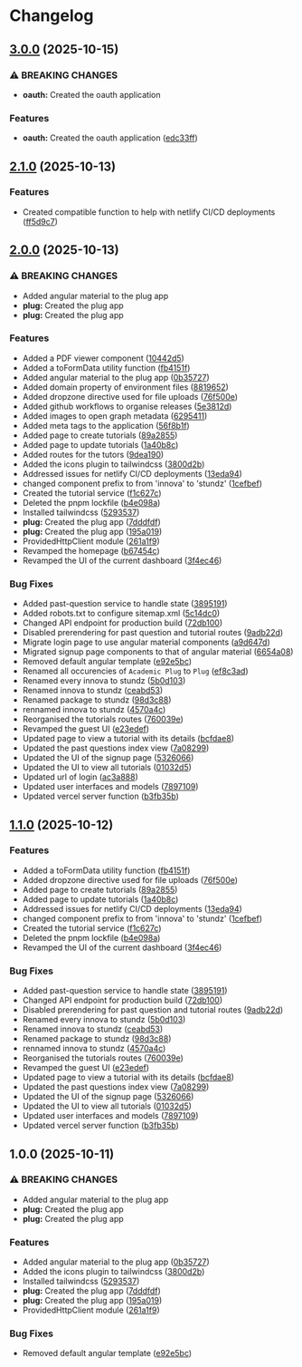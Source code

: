 # Changelog

## [3.0.0](https://github.com/Stundz/web/compare/v2.1.0...v3.0.0) (2025-10-15)


### ⚠ BREAKING CHANGES

* **oauth:** Created the oauth application

### Features

* **oauth:** Created the oauth application ([edc33ff](https://github.com/Stundz/web/commit/edc33ff99248de1c2796eca26a49985465ba13d5))

## [2.1.0](https://github.com/Stundz/web/compare/v2.0.0...v2.1.0) (2025-10-13)


### Features

* Created compatible function to help with netlify CI/CD deployments ([ff5d9c7](https://github.com/Stundz/web/commit/ff5d9c7bb8473313cd351a79b538de953fc96eb0))

## [2.0.0](https://github.com/Stundz/web/compare/v1.1.0...v2.0.0) (2025-10-13)


### ⚠ BREAKING CHANGES

* Added angular material to the plug app
* **plug:** Created the plug app
* **plug:** Created the plug app

### Features

* Added a PDF viewer component ([10442d5](https://github.com/Stundz/web/commit/10442d57acdf898d2f1b5a82f42804da3726a940))
* Added a toFormData utility function ([fb4151f](https://github.com/Stundz/web/commit/fb4151f88966bf7eb61d69ee3410095cd7d87e3e))
* Added angular material to the plug app ([0b35727](https://github.com/Stundz/web/commit/0b3572767279e21cfb0da31c5c03e5b4bf148cae))
* Added domain property of environment files ([8819652](https://github.com/Stundz/web/commit/88196523cf204a70b87f1a31e7ebf30d2a5b13a5))
* Added dropzone directive used for file uploads ([76f500e](https://github.com/Stundz/web/commit/76f500e5216a15c852ec084de37c8679ff46f58f))
* Added github workflows to organise releases ([5e3812d](https://github.com/Stundz/web/commit/5e3812d86de82106b5c6e9427ff9c4c8076c0494))
* Added images to open graph metadata ([6295411](https://github.com/Stundz/web/commit/629541129aff10b1d3dc397234aa9f9c02787b0c))
* Added meta tags to the application ([56f8b1f](https://github.com/Stundz/web/commit/56f8b1fb0af543091eae58aeb353efdf11f5e218))
* Added page to create tutorials ([89a2855](https://github.com/Stundz/web/commit/89a2855c784cae389527b4d1a459d75bc23df424))
* Added page to update tutorials ([1a40b8c](https://github.com/Stundz/web/commit/1a40b8c314e49c8663b15c1b55770e953874ee6f))
* Added routes for the tutors ([9dea190](https://github.com/Stundz/web/commit/9dea190937628a1959ad250560a4363b9eeb9c9a))
* Added the icons plugin to tailwindcss ([3800d2b](https://github.com/Stundz/web/commit/3800d2b215686228a1db1409c8f46cec35fc184b))
* Addressed issues for netlify CI/CD deployments ([13eda94](https://github.com/Stundz/web/commit/13eda94a224ff6cedf0082476ea05747525afe58))
* changed component prefix to from 'innova' to 'stundz' ([1cefbef](https://github.com/Stundz/web/commit/1cefbefba92045ed648df7039153661882d8700f))
* Created the tutorial service ([f1c627c](https://github.com/Stundz/web/commit/f1c627caa760d28f9a6fa028f25678d4a4568add))
* Deleted the pnpm lockfile ([b4e098a](https://github.com/Stundz/web/commit/b4e098a06f8a4a6b396224d9896027d24140ed9b))
* Installed tailwindcss ([5293537](https://github.com/Stundz/web/commit/52935374ae60a9aa569d728796fb9ca88b2b6986))
* **plug:** Created the plug app ([7dddfdf](https://github.com/Stundz/web/commit/7dddfdf6bcb39ab1c54092ee1589eb8305b000d0))
* **plug:** Created the plug app ([195a019](https://github.com/Stundz/web/commit/195a01952fb7c5fb6811f45d5d02fd03d2083a4e))
* ProvidedHttpClient module ([261a1f9](https://github.com/Stundz/web/commit/261a1f92cb32a950322a8f92cae837926518155c))
* Revamped the homepage ([b67454c](https://github.com/Stundz/web/commit/b67454c5b807d4d5c6834d0d2b5a9e31f3b88a2c))
* Revamped the UI of the current dashboard ([3f4ec46](https://github.com/Stundz/web/commit/3f4ec46f6983518a95f67f6f2714cc6223409eef))


### Bug Fixes

* Added past-question service to handle state ([3895191](https://github.com/Stundz/web/commit/3895191727c021c0f3c1e0ac2791ac8f9ebd53a7))
* Added robots.txt to configure sitemap.xml ([5c14dc0](https://github.com/Stundz/web/commit/5c14dc0fbf3e64199bb1db970474326ea214e39f))
* Changed API endpoint for production build ([72db100](https://github.com/Stundz/web/commit/72db1002d3328ee277281c7774a845f3c95ec2f3))
* Disabled prerendering for past question and tutorial routes ([9adb22d](https://github.com/Stundz/web/commit/9adb22d34ff01c4245e59b126acc44de1920d7aa))
* Migrate login page to use angular material components ([a9d647d](https://github.com/Stundz/web/commit/a9d647d8f9264684c9556a7917fc0f07db27c546))
* Migrated signup page components to that of angular material ([6654a08](https://github.com/Stundz/web/commit/6654a08b66a4f4ac7f7a2b3a315945d4da904310))
* Removed default angular template ([e92e5bc](https://github.com/Stundz/web/commit/e92e5bc0c878aa54494d5306c0f64da78e8b9d03))
* Renamed all occurencies of `Academic Plug` to `Plug` ([ef8c3ad](https://github.com/Stundz/web/commit/ef8c3ad5db73248c01f48266c6332d15d393ec2c))
* Renamed every innova to stundz ([5b0d103](https://github.com/Stundz/web/commit/5b0d103b768c8f1202a49c175c35aaedafe4d121))
* Renamed innova to stundz ([ceabd53](https://github.com/Stundz/web/commit/ceabd532d1ba33b5d5cc6aad7d08f3a432cd5bc1))
* Renamed package to stundz ([98d3c88](https://github.com/Stundz/web/commit/98d3c88761172876f12a67127d13c2e5af1ab412))
* rennamed innova to stundz ([4570a4c](https://github.com/Stundz/web/commit/4570a4c968b9a6c3ea56ec520ae517b4a9130d5a))
* Reorganised the tutorials routes ([760039e](https://github.com/Stundz/web/commit/760039e6de9d035d5528924777593e5071bd2355))
* Revamped the guest UI ([e23edef](https://github.com/Stundz/web/commit/e23edef418c6a0ec0e163a3f65e889fd96a3e1ab))
* Updated page to view a tutorial with its details ([bcfdae8](https://github.com/Stundz/web/commit/bcfdae8c25d120f14b69ffc0a86045e36ce7b1e5))
* Updated the past questions index view ([7a08299](https://github.com/Stundz/web/commit/7a082993c887e4d1a85ba1d4ec0778913487098e))
* Updated the UI of the signup page ([5326066](https://github.com/Stundz/web/commit/53260665db37dcd1e61e442dd65198aac9fd1258))
* Updated the UI to view all tutorials ([01032d5](https://github.com/Stundz/web/commit/01032d52ca9387e5e37971cc500bb6ba905b0571))
* Updated url of login ([ac3a888](https://github.com/Stundz/web/commit/ac3a8880ba76991ed206707d9601a0c9c71d1b59))
* Updated user interfaces and models ([7897109](https://github.com/Stundz/web/commit/78971093a92cf2b64d724928d144b1c662c05aae))
* Updated vercel server function ([b3fb35b](https://github.com/Stundz/web/commit/b3fb35b1d6f5737a2fc2340ce3809499c3c9b03d))

## [1.1.0](https://github.com/Stundz/web/compare/v1.0.0...v1.1.0) (2025-10-12)


### Features

* Added a toFormData utility function ([fb4151f](https://github.com/Stundz/web/commit/fb4151f88966bf7eb61d69ee3410095cd7d87e3e))
* Added dropzone directive used for file uploads ([76f500e](https://github.com/Stundz/web/commit/76f500e5216a15c852ec084de37c8679ff46f58f))
* Added page to create tutorials ([89a2855](https://github.com/Stundz/web/commit/89a2855c784cae389527b4d1a459d75bc23df424))
* Added page to update tutorials ([1a40b8c](https://github.com/Stundz/web/commit/1a40b8c314e49c8663b15c1b55770e953874ee6f))
* Addressed issues for netlify CI/CD deployments ([13eda94](https://github.com/Stundz/web/commit/13eda94a224ff6cedf0082476ea05747525afe58))
* changed component prefix to from 'innova' to 'stundz' ([1cefbef](https://github.com/Stundz/web/commit/1cefbefba92045ed648df7039153661882d8700f))
* Created the tutorial service ([f1c627c](https://github.com/Stundz/web/commit/f1c627caa760d28f9a6fa028f25678d4a4568add))
* Deleted the pnpm lockfile ([b4e098a](https://github.com/Stundz/web/commit/b4e098a06f8a4a6b396224d9896027d24140ed9b))
* Revamped the UI of the current dashboard ([3f4ec46](https://github.com/Stundz/web/commit/3f4ec46f6983518a95f67f6f2714cc6223409eef))


### Bug Fixes

* Added past-question service to handle state ([3895191](https://github.com/Stundz/web/commit/3895191727c021c0f3c1e0ac2791ac8f9ebd53a7))
* Changed API endpoint for production build ([72db100](https://github.com/Stundz/web/commit/72db1002d3328ee277281c7774a845f3c95ec2f3))
* Disabled prerendering for past question and tutorial routes ([9adb22d](https://github.com/Stundz/web/commit/9adb22d34ff01c4245e59b126acc44de1920d7aa))
* Renamed every innova to stundz ([5b0d103](https://github.com/Stundz/web/commit/5b0d103b768c8f1202a49c175c35aaedafe4d121))
* Renamed innova to stundz ([ceabd53](https://github.com/Stundz/web/commit/ceabd532d1ba33b5d5cc6aad7d08f3a432cd5bc1))
* Renamed package to stundz ([98d3c88](https://github.com/Stundz/web/commit/98d3c88761172876f12a67127d13c2e5af1ab412))
* rennamed innova to stundz ([4570a4c](https://github.com/Stundz/web/commit/4570a4c968b9a6c3ea56ec520ae517b4a9130d5a))
* Reorganised the tutorials routes ([760039e](https://github.com/Stundz/web/commit/760039e6de9d035d5528924777593e5071bd2355))
* Revamped the guest UI ([e23edef](https://github.com/Stundz/web/commit/e23edef418c6a0ec0e163a3f65e889fd96a3e1ab))
* Updated page to view a tutorial with its details ([bcfdae8](https://github.com/Stundz/web/commit/bcfdae8c25d120f14b69ffc0a86045e36ce7b1e5))
* Updated the past questions index view ([7a08299](https://github.com/Stundz/web/commit/7a082993c887e4d1a85ba1d4ec0778913487098e))
* Updated the UI of the signup page ([5326066](https://github.com/Stundz/web/commit/53260665db37dcd1e61e442dd65198aac9fd1258))
* Updated the UI to view all tutorials ([01032d5](https://github.com/Stundz/web/commit/01032d52ca9387e5e37971cc500bb6ba905b0571))
* Updated user interfaces and models ([7897109](https://github.com/Stundz/web/commit/78971093a92cf2b64d724928d144b1c662c05aae))
* Updated vercel server function ([b3fb35b](https://github.com/Stundz/web/commit/b3fb35b1d6f5737a2fc2340ce3809499c3c9b03d))

## 1.0.0 (2025-10-11)


### ⚠ BREAKING CHANGES

* Added angular material to the plug app
* **plug:** Created the plug app
* **plug:** Created the plug app

### Features

* Added angular material to the plug app ([0b35727](https://github.com/Stundz/web/commit/0b3572767279e21cfb0da31c5c03e5b4bf148cae))
* Added the icons plugin to tailwindcss ([3800d2b](https://github.com/Stundz/web/commit/3800d2b215686228a1db1409c8f46cec35fc184b))
* Installed tailwindcss ([5293537](https://github.com/Stundz/web/commit/52935374ae60a9aa569d728796fb9ca88b2b6986))
* **plug:** Created the plug app ([7dddfdf](https://github.com/Stundz/web/commit/7dddfdf6bcb39ab1c54092ee1589eb8305b000d0))
* **plug:** Created the plug app ([195a019](https://github.com/Stundz/web/commit/195a01952fb7c5fb6811f45d5d02fd03d2083a4e))
* ProvidedHttpClient module ([261a1f9](https://github.com/Stundz/web/commit/261a1f92cb32a950322a8f92cae837926518155c))


### Bug Fixes

* Removed default angular template ([e92e5bc](https://github.com/Stundz/web/commit/e92e5bc0c878aa54494d5306c0f64da78e8b9d03))
